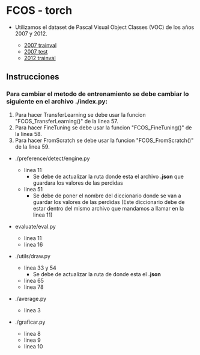 # FCOS - torch

- Utilizamos el dataset de Pascal Visual Object Classes (VOC) de los años 2007 y 2012.

   - [2007 trainval](http://host.robots.ox.ac.uk/pascal/VOC/voc2007/VOCtrainval_06-Nov-2007.tar) 
   - [2007 test](http://host.robots.ox.ac.uk/pascal/VOC/voc2007/VOCtest_06-Nov-2007.tar)
   - [2012 trainval](http://host.robots.ox.ac.uk/pascal/VOC/voc2012/VOCtrainval_11-May-2012.tar)


## Instrucciones

### Para cambiar el metodo de entrenamiento se debe cambiar lo siguiente en el archivo ./index.py:
1) Para hacer TransferLearning se debe usar la funcion "FCOS_TransferLearning()" de la linea 57.
2) Para hacer FineTuning se debe usar la funcion "FCOS_FineTuning()" de la linea 58.
3) Para hacer FromScratch se debe usar la funcion "FCOS_FromScratch()" de la linea 59.

- ./preference/detect/engine.py
   - linea 11
     - Se debe de actualizar la ruta donde esta el archivo **.json** que guardara los valores de las perdidas
   - linea 51
     - Se debe de poner el nombre del diccionario donde se van a guardar los valores de las perdidas (Este diccionario debe de estar dentro del mismo archivo que mandamos a llamar en la linea 11)

- evaluate/eval.py
   - linea 11
   - linea 16 

- ./utils/draw.py
   - linea 33 y 54
     - Se debe de actualizar la ruta de donde esta el **.json** 
   - linea 65
   - linea 78

- ./average.py
   - linea 3

- ./graficar.py
   - linea 8
   - linea 9
   - linea 10

